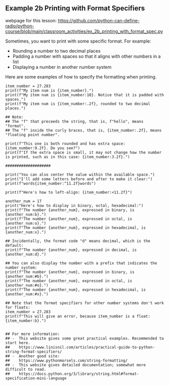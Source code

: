 ## Example 2b Printing with Format Specifiers

webpage for this lesson: https://github.com/python-can-define-radio/python-course/blob/main/classroom_activities/ex_2b_printing_with_format_spec.py

Sometimes, you want to print with some specific format.
For example:
 - Rounding a number to two decimal places
 - Padding a number with spaces so that it aligns with other numbers in a list
 - Displaying a number in another number system

Here are some examples of how to specify the formatting when printing.

```python3
item_number = 27.283
print(f"My item num is {item_number}.")
print(f"My item num is {item_number:10}. Notice that it is padded with spaces.")
print(f"My item num is {item_number:.2f}, rounded to two decimal places.")

## Note:
## The "f" that preceeds the string, that is, f"hello", means "format".
## The "f" inside the curly braces, that is, {item_number:.2f}, means "floating point number".

print(f"This one is both rounded and has extra space: {item_number:9.2f}. Do you see?")
print(f"If the extra space is small, it may not change how the number is printed, such as in this case: {item_number:3.2f}.")

####################

print("You can also center the value within the available space.")
print("I'll add some letters before and after to make it clear:")
print(f"words{item_number:^11.2f}words")

print(f"Here's how to left-align: {item_number:<11.2f}")

another_num = 17
print("Here's how to display in binary, octal, hexadecimal:")
print(f"The number {another_num}, expressed in binary, is {another_num:b}.")
print(f"The number {another_num}, expressed in octal, is {another_num:o}.")
print(f"The number {another_num}, expressed in hexadecimal, is {another_num:x}.")

## Incidentally, the format code "d" means decimal, which is the default:
print(f"The number {another_num}, expressed in decimal, is {another_num:d}.")

## You can also display the number with a prefix that indicates the number system:
print(f"The number {another_num}, expressed in binary, is {another_num:#b}.")
print(f"The number {another_num}, expressed in octal, is {another_num:#o}.")
print(f"The number {another_num}, expressed in hexadecimal, is {another_num:#x}.")

## Note that the format specifiers for other number systems don't work for floats:
item_number = 27.283
print(f"This will give an error, because item_number is a float: {item_number:b}.")


## For more information:
## -  This website gives some great practical examples. Recommended to start here.
##    https://www.linisnil.com/articles/practical-guide-to-python-string-format-specifiers/
## -  Another good site:
##    https://www.pythonmorsels.com/string-formatting/
## -  This website gives detailed documentation; somewhat more difficult to read.
##    https://docs.python.org/3/library/string.html#format-specification-mini-language

```
